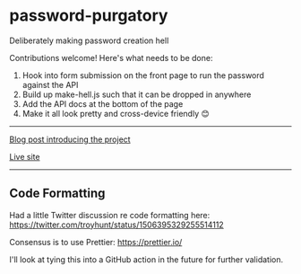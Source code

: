 # password-purgatory
Deliberately making password creation hell

Contributions welcome! Here's what needs to be done:

1. Hook into form submission on the front page to run the password against the API
2. Build up make-hell.js such that it can be dropped in anywhere
3. Add the API docs at the bottom of the page
4. Make it all look pretty and cross-device friendly 😊

---

[Blog post introducing the project](https://www.troyhunt.com/building-password-purgatory-with-cloudflare-pages-and-workers/)

[Live site](https://password-purgatory.pages.dev/)

---

## Code Formatting
Had a little Twitter discussion re code formatting here: https://twitter.com/troyhunt/status/1506395329255514112

Consensus is to use Prettier: https://prettier.io/

I'll look at tying this into a GitHub action in the future for further validation.
